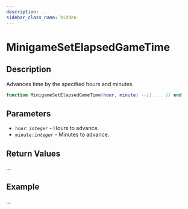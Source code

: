```yaml
---
description: ...
sidebar_class_name: hidden
---
```


# MinigameSetElapsedGameTime

## Description

Advances time by the specified hours and minutes.

```lua
function MinigameSetElapsedGameTime(hour, minute) --[[ ... ]] end
```

## Parameters

- `hour`: _`integer`_ - Hours to advance.
- `minute`: _`integer`_ - Minutes to advance.

## Return Values

...

## Example

...

